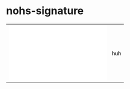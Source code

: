 # nohs-signature

<table>
  <tr>
    <td>
      <img src="https://raw.githubusercontent.com/nohs-somos/nohs-signature/main/logo-animado.gif?token=GHSAT0AAAAAABT2SMNSNME7CPWIRENJ4COUYTK4PGA" alt="nohs somos" height=150px/>
    </td> 
    <td>
     huh
    </td>
  </tr>
</table>
